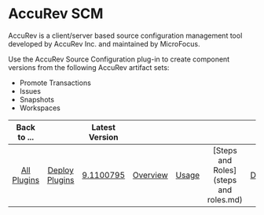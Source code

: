 
# AccuRev SCM

AccuRev is a client/server based source configuration management tool developed by AccuRev Inc. and maintained by MicroFocus.


Use the AccuRev Source Configuration plug-in to create component versions from the following AccuRev artifact sets:

* Promote Transactions
* Issues
* Snapshots
* Workspaces


|Back to ...||Latest Version|||||
| :---: | :---: | :---: | :---: | :---: | :---: | :---: |
|[All Plugins](../../index.md)|[Deploy Plugins](../README.md)|[9.1100795](https://raw.githubusercontent.com/UrbanCode/IBM-UCD-PLUGINS/main/files/AccuRevSourceConfig/AccuRevSourceConfig-9.1100795.zip)|[Overview](overview.md)|[Usage](usage.md)|[Steps and Roles](steps and roles.md)|[Downloads](downloads.md)|
